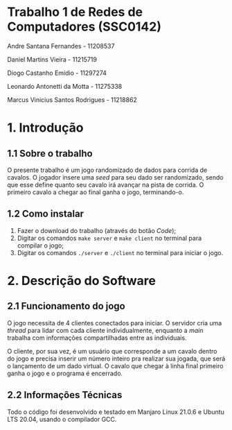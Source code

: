 # Trabalho 1 de Redes de Computadores (SSC0142)

Andre Santana Fernandes - 11208537

Daniel Martins Vieira - 11215719

Diogo Castanho Emídio - 11297274

Leonardo Antonetti da Motta - 11275338

Marcus Vinicius Santos Rodrigues - 11218862

# 1. Introdução

## 1.1 Sobre o trabalho

O presente trabalho é um jogo randomizado de dados para corrida de cavalos. O jogador insere uma *seed* para seu dado ser randomizado, sendo que esse define quanto seu cavalo irá avançar na pista de corrida. O primeiro cavalo a chegar ao final ganha o jogo, terminando-o.

## 1.2 Como instalar

1. Fazer o download do trabalho (através do botão _Code_);
2. Digitar os comandos `make server` e `make client` no terminal para compilar o jogo;
3. Digitar os comandos `./server` e `./client` no terminal para iniciar o jogo.

# 2. Descrição do Software

## 2.1 Funcionamento do jogo

O jogo necessita de 4 clientes conectados para iniciar. O servidor cria uma *thread* para lidar com cada cliente individualmente, enquanto a *main* trabalha com informações compartilhadas entre as individuais.

O cliente, por sua vez, é um usuário que corresponde a um cavalo dentro do jogo e precisa inserir um número inteiro pra realizar sua jogada, que será o lançamento de um dado virtual. O cavalo que chegar à linha final primeiro ganha o jogo e o programa é encerrado.

## 2.2 Informações Técnicas

Todo o código foi desenvolvido e testado em Manjaro Linux 21.0.6 e Ubuntu LTS 20.04, usando o compilador GCC.
